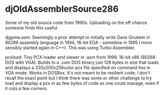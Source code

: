 # djOldAssemblerSource286
Some of my old source code from 1990s. Uploading on the off chance someone finds this useful.

djgame.asm:
Seemingly a prior attempt to initially write Dave Gnukem in 80286 assembly language in 1994, 16-bit EGA - sometime in 1995 I more sensibly started again in C++). This was using Turbo Assembler.

pcxload:
Tiny PCX loader and viewer in .asm from 1999. 16-bit x86 (80268 DOS with VGA).
Builds to a .com DOS binary just 128 bytes in size that loads and displays a 320x200x256color pcx file specified on command line in VGA mode. Works in DOSBox.
It's not meant to be resilient code; I don't recall the exact point but I think there was some or other challenge to try load and display a pcx in as few bytes of code as one could manage, even if it cuts a few corners.

